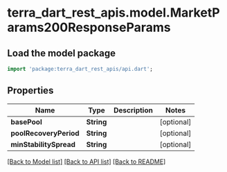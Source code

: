 # terra_dart_rest_apis.model.MarketParams200ResponseParams

## Load the model package
```dart
import 'package:terra_dart_rest_apis/api.dart';
```

## Properties
Name | Type | Description | Notes
------------ | ------------- | ------------- | -------------
**basePool** | **String** |  | [optional] 
**poolRecoveryPeriod** | **String** |  | [optional] 
**minStabilitySpread** | **String** |  | [optional] 

[[Back to Model list]](../README.md#documentation-for-models) [[Back to API list]](../README.md#documentation-for-api-endpoints) [[Back to README]](../README.md)



